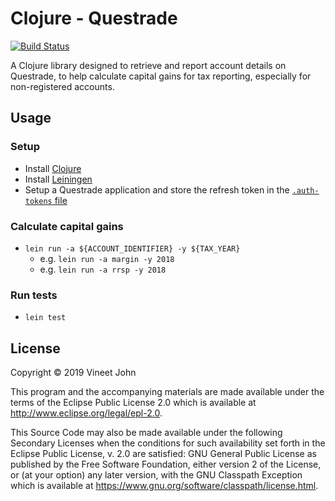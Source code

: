 # Clojure - Questrade

[![Build Status](https://travis-ci.com/vineetjohn/clojure-questrade.svg?token=9zWLe6zMeUk6X9pWXLzU&branch=master)](https://travis-ci.com/vineetjohn/clojure-questrade)

A Clojure library designed to retrieve and report account details on Questrade, to help calculate capital gains for tax reporting, especially for non-registered accounts.

## Usage

### Setup
- Install [Clojure](https://clojure.org/)
- Install [Leiningen](https://leiningen.org/)
- Setup a Questrade application and store the refresh token in the [`.auth-tokens` file](https://github.com/vineetjohn/clojure-questrade/blob/master/.auth-tokens.json)

### Calculate capital gains
- `lein run -a ${ACCOUNT_IDENTIFIER} -y ${TAX_YEAR}`
  - e.g. `lein run -a margin -y 2018`
  - e.g. `lein run -a rrsp -y 2018`

### Run tests
- `lein test`


## License

Copyright © 2019 Vineet John

This program and the accompanying materials are made available under the
terms of the Eclipse Public License 2.0 which is available at
http://www.eclipse.org/legal/epl-2.0.

This Source Code may also be made available under the following Secondary
Licenses when the conditions for such availability set forth in the Eclipse
Public License, v. 2.0 are satisfied: GNU General Public License as published by
the Free Software Foundation, either version 2 of the License, or (at your
option) any later version, with the GNU Classpath Exception which is available
at https://www.gnu.org/software/classpath/license.html.
